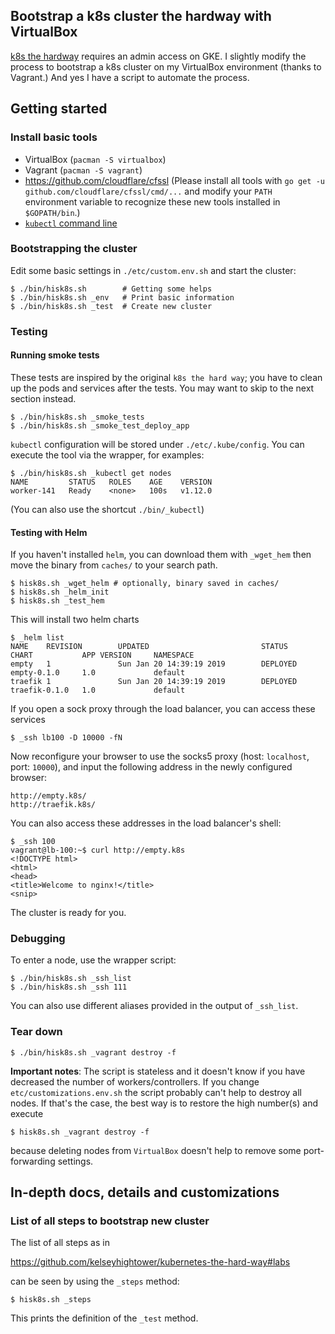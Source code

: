 ## Bootstrap a k8s cluster the hardway with VirtualBox

[k8s the hardway](https://github.com/kelseyhightower/kubernetes-the-hard-way)
requires an admin access on GKE.
I slightly modify the process to bootstrap a k8s cluster
on my VirtualBox environment (thanks to Vagrant.)
And yes I have a script to automate the process.

## Getting started

### Install basic tools

* VirtualBox (`pacman -S virtualbox`)
* Vagrant (`pacman -S vagrant`)
* https://github.com/cloudflare/cfssl (Please install all tools with
  `go get -u github.com/cloudflare/cfssl/cmd/...` and modify your `PATH`
  environment variable to recognize these new tools installed in `$GOPATH/bin`.)
* [`kubectl` command line](https://kubernetes.io/docs/tasks/tools/install-kubectl/#install-kubectl-binary-using-curl)

### Bootstrapping the cluster

Edit some basic settings in `./etc/custom.env.sh` and start the cluster:

    $ ./bin/hisk8s.sh        # Getting some helps
    $ ./bin/hisk8s.sh _env   # Print basic information
    $ ./bin/hisk8s.sh _test  # Create new cluster

### Testing

#### Running smoke tests

These tests are inspired by the original `k8s the hard way`; you have
to clean up the pods and services after the tests. You may want to skip
to the next section instead.

    $ ./bin/hisk8s.sh _smoke_tests
    $ ./bin/hisk8s.sh _smoke_test_deploy_app

`kubectl` configuration will be stored under `./etc/.kube/config`.
You can execute the tool via the wrapper, for examples:

    $ ./bin/hisk8s.sh _kubectl get nodes
    NAME         STATUS   ROLES    AGE    VERSION
    worker-141   Ready    <none>   100s   v1.12.0

(You can also use the shortcut `./bin/_kubectl`)

#### Testing with Helm

If you haven't installed `helm`, you can download them with `_wget_hem`
then move the binary from `caches/` to your search path.

    $ hisk8s.sh _wget_helm # optionally, binary saved in caches/
    $ hisk8s.sh _helm_init
    $ hisk8s.sh _test_hem

This will install two helm charts

    $ _helm list
    NAME    REVISION        UPDATED                         STATUS          CHART           APP VERSION     NAMESPACE
    empty   1               Sun Jan 20 14:39:19 2019        DEPLOYED        empty-0.1.0     1.0             default
    traefik 1               Sun Jan 20 14:39:19 2019        DEPLOYED        traefik-0.1.0   1.0             default

If you open a sock proxy through the load balancer, you can access these services

    $ _ssh lb100 -D 10000 -fN

Now reconfigure your browser to use the socks5 proxy (host: `localhost`, port: `10000`),
and input the following address in the newly configured browser:

    http://empty.k8s/
    http://traefik.k8s/

You can also access these addresses in the load balancer's shell:

    $ _ssh 100
    vagrant@lb-100:~$ curl http://empty.k8s
    <!DOCTYPE html>
    <html>
    <head>
    <title>Welcome to nginx!</title>
    <snip>

The cluster is ready for you.

### Debugging

To enter a node, use the wrapper script:

    $ ./bin/hisk8s.sh _ssh_list
    $ ./bin/hisk8s.sh _ssh 111

You can also use different aliases provided in the output of `_ssh_list`.

### Tear down

    $ ./bin/hisk8s.sh _vagrant destroy -f

**Important notes**:
The script is stateless and it doesn't know if you have decreased the
number of workers/controllers. If you change `etc/customizations.env.sh`
the script probably can't help to destroy all nodes. If that's the case,
the best way is to restore the high number(s) and execute

    $ hisk8s.sh _vagrant destroy -f

because deleting nodes from `VirtualBox` doesn't help to remove some
port-forwarding settings.

## In-depth docs, details and customizations

### List of all steps to bootstrap new cluster

The list of all steps as in

  https://github.com/kelseyhightower/kubernetes-the-hard-way#labs

can be seen by using the `_steps` method:

    $ hisk8s.sh _steps

This prints the definition of the `_test` method.
